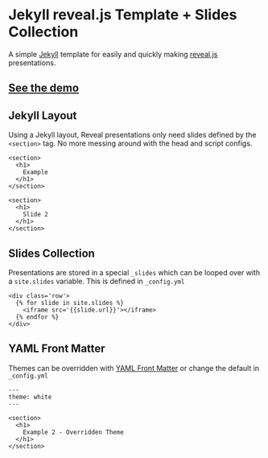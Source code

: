 # Jekyll reveal.js Template + Slides Collection

A simple <a href='https://jekyllrb.com/' target='_blank'>Jekyll</a> template for easily and quickly making <a href='https://github.com/hakimel/reveal.js/' target='_blank'>reveal.js</a> presentations.

## <a href='https://jekyll-revealjs-template.github.io/' target='_blank'>See the demo</a>

## Jekyll Layout

Using a Jekyll layout, Reveal presentations only need slides defined by the `<section>` tag. No more messing around with the head and script configs.

```
<section>
  <h1>
    Example
  </h1>
</section>

<section>
  <h1>
    Slide 2
  </h1>
</section>
```

## Slides Collection

Presentations are stored in a special `_slides` which can be looped over with a `site.slides` variable. This is defined in `_config.yml`

```
<div class='row'>
  {% for slide in site.slides %}
    <iframe src='{{slide.url}}'></iframe>
  {% endfor %}
</div>
```

## YAML Front Matter

Themes can be overridden with [YAML Front Matter](https://jekyllrb.com/docs/frontmatter/) or change the default in `_config.yml`

```
---
theme: white
---

<section>
  <h1>
    Example 2 - Overridden Theme
  </h1>
</section>
```

